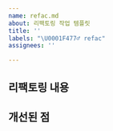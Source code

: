```yaml
---
name: refac.md
about: 리팩토링 작업 템플릿
title: ''
labels: "\U0001F477‍♂️ refac"
assignees: ''

---
```


## 리팩토링 내용


## 개선된 점
